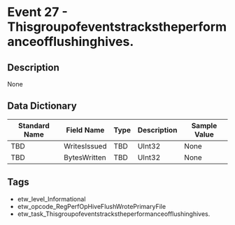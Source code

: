 # Event 27 - Thisgroupofeventstrackstheperformanceofflushinghives.

## Description
None

## Data Dictionary
|Standard Name|Field Name|Type|Description|Sample Value|
|---|---|---|---|---|
|TBD|WritesIssued|TBD|UInt32|None|None|
|TBD|BytesWritten|TBD|UInt32|None|None|

## Tags
* etw_level_Informational
* etw_opcode_RegPerfOpHiveFlushWrotePrimaryFile
* etw_task_Thisgroupofeventstrackstheperformanceofflushinghives.